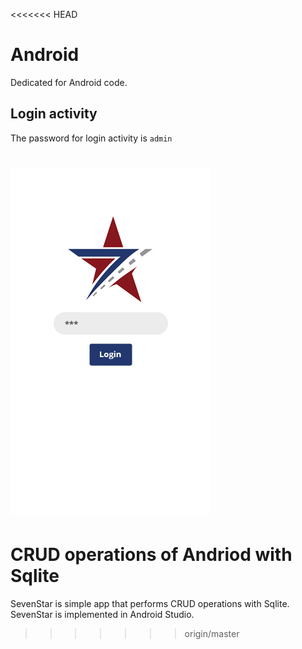 <<<<<<< HEAD
# Android
Dedicated for Android code.

## Login activity

<p> The password for login activity is <code>admin</code></p>

![SevenStar screenshot](images/sign.jpg)
=======
# CRUD operations of Andriod with Sqlite
SevenStar is simple app that performs CRUD operations with Sqlite. SevenStar is implemented in Android Studio.
>>>>>>> origin/master
